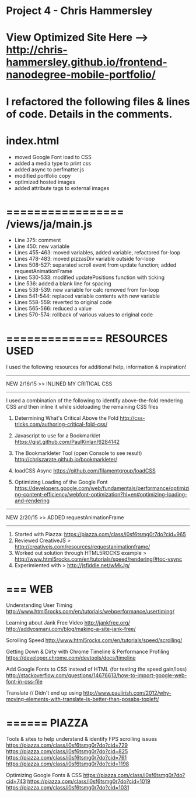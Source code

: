 Project 4 - Chris Hammersley
============================
View Optimized Site Here --> http://chris-hammersley.github.io/frontend-nanodegree-mobile-portfolio/
============================
I refactored the following files & lines of code. Details in the comments.
==========
index.html
==========
- moved Google Font load to CSS
- added a media type to print css
- added async to perfmatter.js
- modified portfolio copy
- optimized hosted images
- added attribute tags to external images

=================
/views/ja/main.js
=================
- Line 375: comment
- Line 450: new variable
- Lines 455-463: moved variables, added variable, refactored for-loop
- Lines 478-483: moved pizzasDiv variable outside for-loop
- Lines 508-527: separated scroll event from update function; added requestAnimationFrame
- Lines 530-533: modified updatePositions function with ticking
- Line 536: added a blank line for spacing
- Lines 538-539: new variable for calc removed from for-loop
- Lines 541-544: replaced variable contents with new variable
- Lines 558-559: reverted to original code
- Lines 565-566: reduced a value
- Lines 570-574: rollback of various values to original code

==============
RESOURCES USED
==============
I used the following resources for additional help, information & inspiration!
***********
NEW 2/16/15 >> INLINED MY CRITICAL CSS
***********
I used a combination of the following to identify above-the-fold rendering CSS and then inline it while sideloading the remaining CSS files

1. Determining What's Critical Above the Fold
http://css-tricks.com/authoring-critical-fold-css/

2. Javascript to use for a Bookmarklet
https://gist.github.com/PaulKinlan/6284142

3. The Bookmarkleter Tool (open Console to see result)
http://chriszarate.github.io/bookmarkleter/

4. loadCSS Async
https://github.com/filamentgroup/loadCSS

5. Optimizing Loading of the Google Font
https://developers.google.com/web/fundamentals/performance/optimizing-content-efficiency/webfont-optimization?hl=en#optimizing-loading-and-rendering

*****
NEW 2/20/15 >> ADDED requestAnimationFrame
*****
1. Started with Piazza: https://piazza.com/class/i0sf6tsmg0r7do?cid=965
2. Reviewed CreativeJS > http://creativejs.com/resources/requestanimationframe/
3. Worked out solution through HTML5ROCKS example > http://www.html5rocks.com/en/tutorials/speed/rendering/#toc-vsync
4. Experimiented with > http://jsfiddle.net/wMkJg/

===
WEB
===
Understanding User Timing
http://www.html5rocks.com/en/tutorials/webperformance/usertiming/

Learning about Jank Free Video
http://jankfree.org/
http://addyosmani.com/blog/making-a-site-jank-free/

Scrolling Speed
http://www.html5rocks.com/en/tutorials/speed/scrolling/

Getting Down & Dirty with Chrome Timeline & Performance Profiling
https://developer.chrome.com/devtools/docs/timeline

Add Google Fonts to CSS instead of HTML (for testing the speed gain/loss)
http://stackoverflow.com/questions/14676613/how-to-import-google-web-font-in-css-file

Translate // Didn't end up using
http://www.paulirish.com/2012/why-moving-elements-with-translate-is-better-than-posabs-topleft/

======
PIAZZA
======
Tools & sites to help understand & identify FPS scrolling issues
https://piazza.com/class/i0sf6tsmg0r7do?cid=729
https://piazza.com/class/i0sf6tsmg0r7do?cid=825
https://piazza.com/class/i0sf6tsmg0r7do?cid=761
https://piazza.com/class/i0sf6tsmg0r7do?cid=1198

Optimizing Google Fonts & CSS
https://piazza.com/class/i0sf6tsmg0r7do?cid=743
https://piazza.com/class/i0sf6tsmg0r7do?cid=1019
https://piazza.com/class/i0sf6tsmg0r7do?cid=1031
